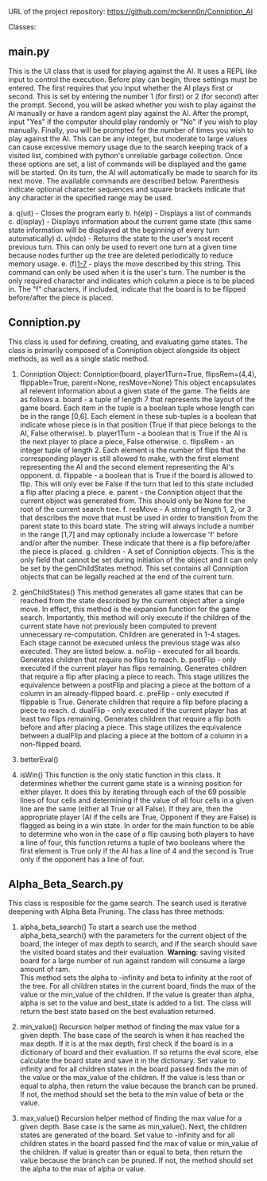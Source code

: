 URL of the project repository:
    https://github.com/mckenn0n/Conniption_AI

Classes:
  ## main.py ##
  
  This is the UI class that is used for playing against the AI. It uses a REPL like input to control
  the execution. Before play can begin, three settings must be entered. The first requires that you
  input whether the AI plays first or second. This is set by entering the number 1 (for first) or 2
  (for second) after the prompt. Second, you will be asked whether you wish to play against the AI
  manually or have a random agent play against the AI. After the prompt, input "Yes" if the computer
  should play randomly or "No" if you wish to play manually. Finally, you will be prompted for the
  number of times you wish to play against the AI. This can be any integer, but moderate to large values can cause excessive memory usage due to the search keeping track of a visited list, combined with python's unreliable garbage collection. Once these options are set, a list of commands will be displayed and the game will be started. On its turn, the AI will automatically be made to search for its next move. The available commands are described below. Parenthesis indicate optional character sequences and square brackets indicate that any character in the specified range may be used.

  a. q(uit)      - Closes the program early
  b. h(elp)      - Displays a list of commands
  c. d(isplay)   - Displays information about the current game state (this same state information
                   will be displayed at the beginning of every turn automatically)
  d. u(ndo)      - Returns the state to the user's most recent previous turn. This can only be used
                   to revert one turn at a given time because nodes further up the tree are deleted
                   periodically to reduce memory usage.
  e. (f)[1-7](f) - plays the move described by this string. This command can only be used when it is
                   the user's turn. The number is the only required character and indicates which
                   column a piece is to be placed in. The "f" characters, if included, indicate that
                   the board is to be flipped before/after the piece is placed.

  ## Conniption.py ##
  
  This class is used for defining, creating, and evaluating game states. The class is primarily composed of a Conniption object alongside its object methods, as well as a single static method.

  1.  Conniption Object:
      Conniption(board, player1Turn=True, flipsRem=(4,4), flippable=True, parent=None, resMove=None)
        This object encapsulates all relevent information about a given state of the game. The fields are as follows
          a. board - a tuple of length 7 that represents the layout of the game board. Each item in
             the tuple is a boolean tuple whose length can be in the range [0,6]. Each element in
             these sub-tuples is a boolean that indicate whose piece is in that position (True if
             that piece belongs to the AI, False otherwise).
          b. player1Turn - a boolean that is True if the AI is the next player to place a piece,
             False otherwise.
          c. flipsRem - an integer tuple of length 2. Each element is the number of flips that the
             corresponding player is still allowed to make, with the first element representing the
             AI and the second element representing the AI's opponent.
          d. flippable - a boolean that is True if the board is allowed to flip. This will only ever
             be False if the turn that led to this state included a flip after placing a piece.
          e. parent - the Conniption object that the current object was generated from. This should
             only be None for the root of the current search tree.
          f. resMove - A string of length 1, 2, or 3 that describes the move that must be used in
             order to transition from the parent state to this board state. The string will always
             include a number in the range [1,7] and may optionally include a lowercase 'f' before and/or after the number. These indicate that there is a flip before/after the piece is
             placed.
          g. children - A set of Conniption objects. This is the only field that cannot be set
             during initiation of the object and it can only be set by the genChildStates method.
             This set contains all Conniption objects that can be legally reached at the end of the
             current turn.

  2.  genChildStates()
        This method generates all game states that can be reached from the state described by the
        current object after a single move. In effect, this method is the expansion function for the
        game search. Importantly, this method will only execute if the children of the current state
        have not previously been computed to prevent unnecessary re-computation. Children are generated in 1-4 stages. Each stage cannot be executed unless the previous stage was also executed. They are listed below.
          a. noFlip - executed for all boards. Generates children that require no flips to reach.
          b. postFlip - only executed if the current player has flips remaining. Generates children
             that require a flip after placing a piece to reach. This stage utilizes the equivalence between a postFlip and placing a piece at the bottom of a column in an already-flipped board.
          c. preFlip - only executed if flippable is True. Generate children that require a flip
             before placing a piece to reach.
          d. dualFlip - only executed if the current player has at least two flips remaining.
             Generates children that require a flip both before and after placing a piece. This
             stage utilizes the equivalence between a dualFlip and placing a piece at the bottom of a column in a non-flipped board.

  3. betterEval()

  4. isWin()
        This function is the only static function in this class. It determines whether the current
        game state is a winning position for either player. It does this by iterating through each of the 69 possible lines of four cells and determining if the value of all four cells in a given line are the same (either all True or all False). If they are, then the appropriate player (AI if the cells are True, Opponent if they are False) is flagged as being in a win state. In order for the main function to be able to determine who won in the case of a flip causing both players to have a line of four, this function returns a tuple of two booleans where the first element is True only if the AI has a line of 4 and the second is True only if the opponent has a line of four.

  ## Alpha_Beta_Search.py ##

  This class is resposible for the game search.  The search used is iterative deepening with Alpha Beta Pruning.  The class has three methods:

  1.  alpha_beta_search()
        To start a search use the method alpha_beta_search() with the parameters for the current
        object of the board, the integer of max depth to search, and if the search should save the
        visited board states and their evaluation.  **Warning**: saving visited board for a large
        number of run against random will consume a large amount of ram.  
        This method sets the alpha to -infinity and beta to infinity at the root of the tree. For
        all children states in the current board, finds the max of the value or the min_value of
        the children. If the value is greater than alpha, alpha is set to the value and best_state
        is added to a list. The class will return the best state based on the best evaluation
        returned. 

  2.  min_value()
        Recursion helper method of finding the max value for a given depth. The base case of the
        search is when it has reached the max depth. If it is at the max depth, first check if the
        board is in a dictionary of board and their evaluation. If so returns the eval score, else
        calculate the board state and save it in the dictionary. Set value to infinity and for all
        children states in the board passed finds the min of the value or the max_value of the
        children.  If the value is less than or equal to alpha, then return the value because the
        branch can be pruned.  If not, the method should set the beta to the min value of beta or
        the value.

  3.  max_value()
        Recursion helper method of finding the max value for a given depth.  Base case is the same
        as min_value(). Next, the children states are generated of the board. Set value to -infinity
        and for all children states in the board passed find the max of value or min_value of the
        children.  If value is greater than or equal to beta, then return the value because the
        branch can be pruned. If not, the method should set the alpha to the max of alpha or value.

